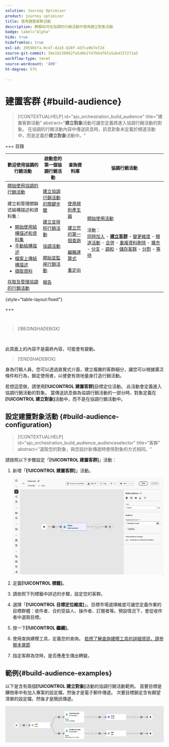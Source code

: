 ```yaml
---
solution: Journey Optimizer
product: journey optimizer
title: 使用建置客群活動
description: 瞭解如何在協調的行銷活動中使用建立對象活動
badge: label="Alpha"
hide: true
hidefromtoc: true
exl-id: 3959b5fa-0c47-42a5-828f-4d7ca9b7e72d
source-git-commit: 3be1b238962fa5d0e2f47b64f6fa5ab4337272a5
workflow-type: tm+mt
source-wordcount: '409'
ht-degree: 57%

---
```


# 建置客群 {#build-audience}

>[!CONTEXTUALHELP]
>id="ajo_orchestration_build_audience"
>title="建置客群活動"
>abstract="**建立對象**&#x200B;活動可讓您定義將進入協調行銷活動的對象。 在協調的行銷活動內容中傳送訊息時，訊息對象未定義於頻道活動中，而是定義於&#x200B;**建立對象**&#x200B;活動中。"

+++ 目錄

| 歡迎使用協調的行銷活動 | 啟動您的第一個協調行銷活動 | 查詢資料庫 | 協調行銷活動 |
|---|---|---|---|
| [開始使用協調的行銷活動](../gs-orchestrated-campaigns.md)<br/><br/>建立和管理關聯式結構描述和資料集：</br> <ul><li>[開始使用結構描述和資料集](../gs-schemas.md)</li><li>[手動結構描述](../manual-schema.md)</li><li>[檔案上傳結構描述](../file-upload-schema.md)</li><li>[擷取資料](../ingest-data.md)</li></ul>[存取及管理協調的行銷活動](../access-manage-orchestrated-campaigns.md) | [建立協調行銷活動的關鍵步驟](../gs-campaign-creation.md)<br/><br/>[建立並排程行銷活動](../create-orchestrated-campaign.md)<br/><br/>[協調活動](../orchestrate-activities.md)<br/><br/>[開始並監視行銷活動](../start-monitor-campaigns.md)<br/><br/>[報告](../reporting-campaigns.md) | [使用規則產生器](../orchestrated-rule-builder.md)<br/><br/>[建立您的第一個查詢](../build-query.md)<br/><br/>[編輯運算式](../edit-expressions.md)<br/><br/>[重定向](../retarget.md) | [開始使用活動](about-activities.md)<br/><br/>活動：<br/>[同時加入](and-join.md) - <b>[建立客群](build-audience.md)</b> - [變更維度](change-dimension.md) - [頻道活動](channels.md) - [合併](combine.md) - [重複資料刪除](deduplication.md) - [擴充](enrichment.md) - [分支](fork.md) - [調和](reconciliation.md) - [儲存客群](save-audience.md) - [分割](split.md) - [等待](wait.md) |

{style="table-layout:fixed"}

+++


<br/>

>[!BEGINSHADEBOX]

</br>

此頁面上的內容不是最終內容，可能會有變動。

>[!ENDSHADEBOX]

身為行銷人員，您可以透過直覺式介面，建立複雜的客群細分，讓您可以根據廣泛條件和行為，鎖定使用者，以便更有效地量身打造行銷活動。

若想這麼做，請使用&#x200B;**[!UICONTROL 建置客群]**&#x200B;目標定位活動。 此活動會定義進入協調行銷活動的對象。 當傳送訊息做為協調行銷活動的一部分時，對象定義在&#x200B;**[!UICONTROL 建立對象]**&#x200B;活動中，而不是在協調行銷活動中。

## 設定建置對象活動 {#build-audience-configuration}

>[!CONTEXTUALHELP]
>id="ajo_orchestration_build_audience_audienceselector"
>title="客群"
>abstract="選取您的對象，與您設計新傳遞時使用對象的方式相同。"

請按照以下步驟設定「**[!UICONTROL 建置客群]**」活動：

1. 新增「**[!UICONTROL 建置客群]**」活動。

   ![](../assets/build-audience.png)

1. 定義&#x200B;**[!UICONTROL 標籤]**。

1. 請依照下列標籤中詳述的步驟，設定您的客群。

1. 選擇「**[!UICONTROL 目標定位維度]**」。目標市場選擇維度可讓您定義作業的目標群體：收件者、合約受益人、操作者、訂閱者等。預設情況下，會從收件者中選取目標。

1. 按一下&#x200B;**[!UICONTROL 繼續]**。

1. 使用查詢建模工具，定義您的查詢。 [若想了解查詢建模工具的詳細資訊，請參閱本章節](../orchestrated-rule-builder.md)

1. 指定客群為空時，是否應產生傳出轉變。

## 範例{#build-audience-examples}

以下是含有兩個&#x200B;**[!UICONTROL 建立對象]**&#x200B;活動的協調行銷活動範例。 首要目標是購物車中有加入專案的設定檔，然後才是電子郵件傳遞。 次要目標鎖定含有願望清單的設定檔，然後才是簡訊傳遞。

![](../assets/build-audience-2.png)
